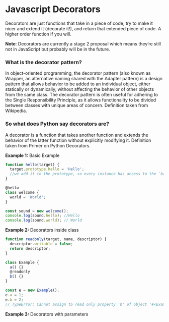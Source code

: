 # Javascript Decorators

Decorators are just functions that take in a piece of code, try to make it nicer and extend it (decorate it!), and return that extended piece of code. A higher order function if you will.

**Note**: Decorators are currently a stage 2 proposal which means they’re still not in JavaScript but probably will be in the future.

### What is the decorator pattern?
In object-oriented programming, the decorator pattern (also known as Wrapper, an alternative naming shared with the Adapter pattern) is a design pattern that allows behavior to be added to an individual object, either statically or dynamically, without affecting the behavior of other objects from the same class. The decorator pattern is often useful for adhering to the Single Responsibility Principle, as it allows functionality to be divided between classes with unique areas of concern.
Definition taken from Wikipedia. 

### So what does Python say decorators are?
A decorator is a function that takes another function and extends the behavior of the latter function without explicitly modifying it.
Definition taken from Primer on Python Decorators.

**Example 1:** Basic Example
```javascript
function hello(target) {
  target.prototype.hello = 'Hello';
  //we add it to the prototype, so every instance has access to the `bam` property
}

@hello
class welcome {
  world = 'World';
}

const sound = new welcome();
console.log(sound.hello); //Hello
console.log(sound.world); // World
```

**Example 2:** Decorators inside class
```javascript
function readonly(target, name, descriptor) {
  descriptor.writable = false;
  return descriptor;
}

class Example {
  a() {}
  @readonly
  b() {}
}

const e = new Example();
e.a = 1;
e.b = 2;
// TypeError: Cannot assign to read only property 'b' of object '#<Example>'
```

**Example 3:** Decorators with parameters 
```javascript

```
